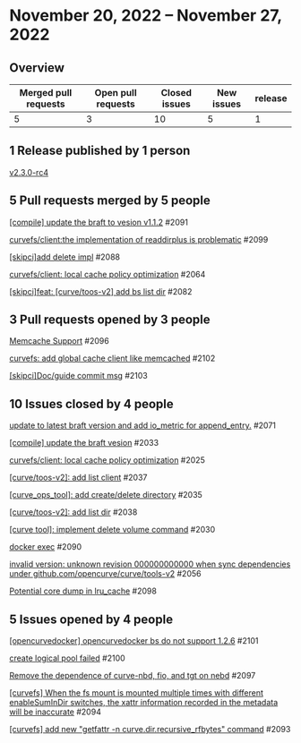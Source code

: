 # November 20, 2022 – November 27, 2022

## Overview

| Merged pull requests | Open pull requests | Closed issues | New issues | release |
|-- | -- | -- | -- | -- |
| 5 | 3 | 10 | 5 | 1 |

##  1 Release published by 1 person

[v2.3.0-rc4](https://github.com/opencurve/curve/releases/tag/v2.3.0-rc4)

## 5 Pull requests merged by 5 people

[[compile] update the braft to vesion v1.1.2](https://github.com/opencurve/curve/pull/2091)
#2091 

[curvefs/client:the implementation of readdirplus is problematic](https://github.com/opencurve/curve/pull/2099)
#2099 

[[skipci]add delete impl](https://github.com/opencurve/curve/pull/2088)
#2088 

[curvefs/client: local cache policy optimization](https://github.com/opencurve/curve/pull/2064)
#2064 

[[skipci]feat: [curve/toos-v2] add bs list dir](https://github.com/opencurve/curve/pull/2082)
#2082 

## 3 Pull requests opened by 3 people

[Memcache Support](https://github.com/opencurve/curve/pull/2096)
#2096 

[curvefs: add global cache client like memcached](https://github.com/opencurve/curve/pull/2102)
#2102 

[[skipci]Doc/guide commit msg](https://github.com/opencurve/curve/pull/2103)
#2103 

## 10 Issues closed by 4 people

[update to latest braft version and add io_metric for append_entry.](https://github.com/opencurve/curve/issues/2071)
#2071 

[[compile] update the braft vesion](https://github.com/opencurve/curve/issues/2033)
#2033 

[curvefs/client: local cache policy optimization](https://github.com/opencurve/curve/issues/2025)
#2025 

[[curve/toos-v2]: add list client](https://github.com/opencurve/curve/issues/2037)
#2037 

[[curve_ops_tool]: add create/delete directory](https://github.com/opencurve/curve/issues/2035)
#2035 

[[curve/toos-v2]: add list dir](https://github.com/opencurve/curve/issues/2038)
#2038 

[[curve tool]: implement delete volume command](https://github.com/opencurve/curve/issues/2030)
#2030 

[docker exec](https://github.com/opencurve/curve/issues/2090)
#2090 

[invalid version: unknown revision 000000000000 when sync dependencies under github.com/opencurve/curve/tools-v2](https://github.com/opencurve/curve/issues/2056)
#2056 

[Potential core dump in lru_cache](https://github.com/opencurve/curve/issues/2098)
#2098 

## 5 Issues opened by 4 people

[[opencurvedocker] opencurvedocker bs do not support 1.2.6](https://github.com/opencurve/curve/issues/2101)
#2101 

[create logical pool failed](https://github.com/opencurve/curve/issues/2100)
#2100 

[Remove the dependence of curve-nbd, fio, and tgt on nebd](https://github.com/opencurve/curve/issues/2097)
#2097 

[[curvefs] When the fs mount is mounted multiple times with different enableSumInDir switches, the xattr information recorded in the metadata will be inaccurate](https://github.com/opencurve/curve/issues/2094)
#2094

[[curvefs] add new "getfattr -n curve.dir.recursive_rfbytes" command](https://github.com/opencurve/curve/issues/2093)
#2093
